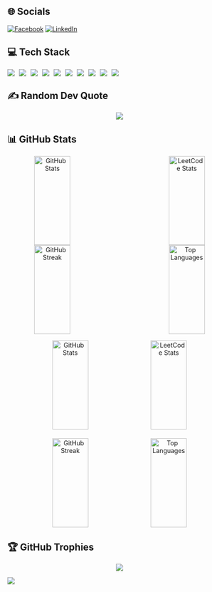 <h2>🌐 Socials</h2>

[![Facebook](https://img.shields.io/badge/Facebook-%231877F2.svg?logo=Facebook&logoColor=white)](https://www.facebook.com/profile.php?id=100035137874604) [![LinkedIn](https://img.shields.io/badge/LinkedIn-%230077B5.svg?logo=linkedin&logoColor=white)](https://www.linkedin.com/in/tu-tran-26736a235/) 



<h2>💻 Tech Stack</h2>
<p style="display: flex; column-gap: 10px;">
    <img src="https://img.shields.io/badge/mysql-4479A1.svg?style=for-the-badge&logo=mysql&logoColor=white" />
    <img src="https://img.shields.io/badge/MongoDB-%234ea94b.svg?style=for-the-badge&logo=mongodb&logoColor=white" />
    <img src="https://img.shields.io/badge/node.js-6DA55F?style=for-the-badge&logo=node.js&logoColor=white" />
    <img src="https://img.shields.io/badge/NODEMON-%23323330.svg?style=for-the-badge&logo=nodemon&logoColor=%BBDEAD" />
    <img src="https://img.shields.io/badge/redis-%23DD0031.svg?style=for-the-badge&logo=redis&logoColor=white" />
    <img src="https://img.shields.io/badge/Microsoft%20SQL%20Server-CC2927?style=for-the-badge&logo=microsoft%20sql%20server&logoColor=white" />
    <img src="https://img.shields.io/badge/sqlite-%2307405e.svg?style=for-the-badge&logo=sqlite&logoColor=white" />
    <img src="https://img.shields.io/badge/python-3670A0?style=for-the-badge&logo=python&logoColor=ffdd54" />
    <img src="https://img.shields.io/badge/react-%2320232a.svg?style=for-the-badge&logo=react&logoColor=%2361DAFB" />
    <img src="https://img.shields.io/badge/typescript-%23007ACC.svg?style=for-the-badge&logo=typescript&logoColor=white" />
</p>

<h2>✍️ Random Dev Quote</h2>
<p align="center">
  <img src="https://quotes-github-readme.vercel.app/api?type=horizontal&theme=radical" />
</p>

<h2>📊 GitHub Stats</h2>
<p align="center" style="display: flex; flex-wrap: wrap; justify-content: space-between;">
  <img src="https://github-readme-stats.vercel.app/api?username=someoneudonknow&theme=dark&hide_border=false&include_all_commits=false&count_private=true" alt="GitHub Stats" width="40%" height="200px" />
  <img src="https://leetcard.jacoblin.cool/nguyentu550278?theme=dark&font=Pangolin" alt="LeetCode Stats" width="40%"  height="200px"/>
  <img src="https://github-readme-streak-stats.herokuapp.com/?user=someoneudonknow&theme=dark&hide_border=false" alt="GitHub Streak" width="40%" height="200px"  />
  <img src="https://github-readme-stats.vercel.app/api/top-langs/?username=someoneudonknow&theme=dark&hide_border=false&include_all_commits=false&count_private=false&layout=compact" alt="Top Languages" width="40%"  height="200px" />
</p>
<p align="center" style="display: flex; flex-wrap: wrap; justify-content: center; gap: 20px;">
  <img src="https://github-readme-stats.vercel.app/api?username=someoneudonknow&theme=dark&hide_border=false&include_all_commits=false&count_private=true" alt="GitHub Stats" width="40%" height="200px" />
  <img src="https://leetcard.jacoblin.cool/nguyentu550278?theme=dark&font=Pangolin" alt="LeetCode Stats" width="40%" height="200px" />
  <img src="https://github-readme-streak-stats.herokuapp.com/?user=someoneudonknow&theme=dark&hide_border=false" alt="GitHub Streak" width="40%" height="200px" />
  <img src="https://github-readme-stats.vercel.app/api/top-langs/?username=someoneudonknow&theme=dark&hide_border=false&include_all_commits=false&count_private=false&layout=compact" alt="Top Languages" width="40%" height="200px" />
</p>

<h2>🏆 GitHub Trophies</h2>
<p align="center">
  <img src="https://github-profile-trophy.vercel.app/?username=someoneudonknow&theme=radical&no-frame=false&no-bg=true&margin-w=4" />
</p>


[![](https://visitcount.itsvg.in/api?id=someoneudonknow&icon=0&color=0)](https://visitcount.itsvg.in)

<!-- Proudly created with GPRM ( https://gprm.itsvg.in ) -->
